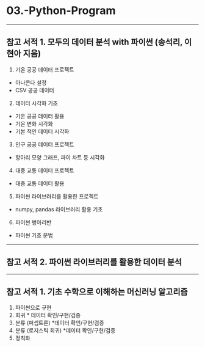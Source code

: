 # 03.-Python-Program

------------------------------------------------
참고 서적 1. 모두의 데이터 분석 with 파이썬 (송석리, 이현아 지음)  
------------------------------------------------
1. 기온 공공 데이터 프로젝트
- 아나콘다 설정
- CSV 공공 데이터 

2. 데이터 시각화 기초
- 기온 공공 데이터 활용
- 기온 변화 시각화
- 기본 적인 데이터 시각화 

3. 인구 공공 데이터 프로젝트
- 항아리 모양 그래프, 파이 차트 등 시각화

4. 대중 교통 데이터 프로젝트
- 대중 교통 데이터  활용

5. 파이썬 라이브러리를 활용한 프로젝트
- numpy, pandas 라이브러리 활용 기초

6. 파이썬 병아리반
- 파이썬 기초 문법

------------------------------------------------
참고 서적 2. 파이썬 라이브러리를 활용한 데이터 분석  
------------------------------------------------


------------------------------------------------
참고 서적 1. 기초 수학으로 이해하는 머신러닝 알고리즘   
------------------------------------------------
1. 파이썬으로 구현         
2. 회귀                  * 데이터 확인/구현/검증
3. 분류 (퍼셉트론)        *데이터 확인/구현/검증     
4. 분류 (로지스틱 회귀)   *데이터 확인/구현/검증 
5. 정칙화





